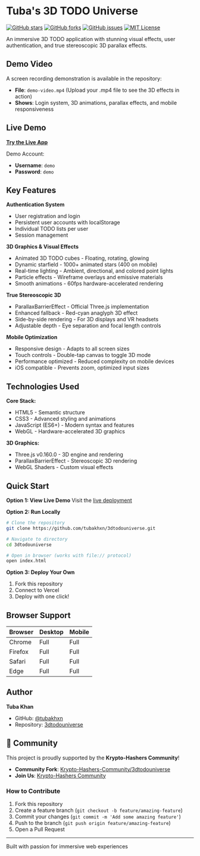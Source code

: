 # Tuba's 3D TODO Universe

[![GitHub stars](https://img.shields.io/github/stars/tubakhxn/3dtodouniverse?style=social)](https://github.com/tubakhxn/3dtodouniverse/stargazers)
[![GitHub forks](https://img.shields.io/github/forks/tubakhxn/3dtodouniverse?style=social)](https://github.com/tubakhxn/3dtodouniverse/network/members)
[![GitHub issues](https://img.shields.io/github/issues/tubakhxn/3dtodouniverse)](https://github.com/tubakhxn/3dtodouniverse/issues)
[![MIT License](https://img.shields.io/badge/License-MIT-green.svg)](https://choosealicense.com/licenses/mit/)

An immersive 3D TODO application with stunning visual effects, user authentication, and true stereoscopic 3D parallax effects.

## Demo Video

A screen recording demonstration is available in the repository:
- **File**: `demo-video.mp4` (Upload your .mp4 file to see the 3D effects in action)
- **Shows**: Login system, 3D animations, parallax effects, and mobile responsiveness

## Live Demo

**[Try the Live App](https://tuba-3d-todo-universe-43hqxmart-tubaakhxns-projects.vercel.app)**

Demo Account:
- **Username**: `demo`
- **Password**: `demo`

## Key Features

**Authentication System**
- User registration and login
- Persistent user accounts with localStorage
- Individual TODO lists per user
- Session management

**3D Graphics & Visual Effects**
- Animated 3D TODO cubes - Floating, rotating, glowing
- Dynamic starfield - 1000+ animated stars (400 on mobile)
- Real-time lighting - Ambient, directional, and colored point lights
- Particle effects - Wireframe overlays and emissive materials
- Smooth animations - 60fps hardware-accelerated rendering

**True Stereoscopic 3D**
- ParallaxBarrierEffect - Official Three.js implementation
- Enhanced fallback - Red-cyan anaglyph 3D effect
- Side-by-side rendering - For 3D displays and VR headsets
- Adjustable depth - Eye separation and focal length controls

**Mobile Optimization**
- Responsive design - Adapts to all screen sizes
- Touch controls - Double-tap canvas to toggle 3D mode
- Performance optimized - Reduced complexity on mobile devices
- iOS compatible - Prevents zoom, optimized input sizes

## Technologies Used

**Core Stack:**
- HTML5 - Semantic structure
- CSS3 - Advanced styling and animations
- JavaScript (ES6+) - Modern syntax and features
- WebGL - Hardware-accelerated 3D graphics

**3D Graphics:**
- Three.js v0.160.0 - 3D engine and rendering
- ParallaxBarrierEffect - Stereoscopic 3D rendering
- WebGL Shaders - Custom visual effects

## Quick Start

**Option 1: View Live Demo**
Visit the [live deployment](https://tuba-3d-todo-universe-43hqxmart-tubaakhxns-projects.vercel.app) 

**Option 2: Run Locally**
```bash
# Clone the repository
git clone https://github.com/tubakhxn/3dtodouniverse.git

# Navigate to directory
cd 3dtodouniverse

# Open in browser (works with file:// protocol)
open index.html
```

**Option 3: Deploy Your Own**
1. Fork this repository
2. Connect to Vercel
3. Deploy with one click!

## Browser Support

| Browser | Desktop | Mobile |
|---------|---------|--------|
| Chrome  | Full | Full |
| Firefox | Full | Full |
| Safari  | Full | Full |
| Edge    | Full | Full |

## Author

**Tuba Khan**
- GitHub: [@tubakhxn](https://github.com/tubakhxn)
- Repository: [3dtodouniverse](https://github.com/tubakhxn/3dtodouniverse)

## 🌟 Community

This project is proudly supported by the **Krypto-Hashers Community**! 

- **Community Fork**: [Krypto-Hashers-Community/3dtodouniverse](https://github.com/Krypto-Hashers-Community/3dtodouniverse)
- **Join Us**: [Krypto-Hashers Community](https://github.com/Krypto-Hashers-Community)

### How to Contribute
1. Fork this repository
2. Create a feature branch (`git checkout -b feature/amazing-feature`)
3. Commit your changes (`git commit -m 'Add some amazing feature'`)
4. Push to the branch (`git push origin feature/amazing-feature`)
5. Open a Pull Request

---

Built with passion for immersive web experiences
